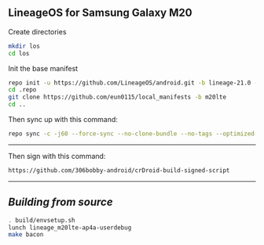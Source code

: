 LineageOS for Samsung Galaxy M20
------------------------------------

Create directories
```bash
mkdir los
cd los
```

Init the base manifest

```bash
repo init -u https://github.com/LineageOS/android.git -b lineage-21.0 --git-lfs --depth=1
cd .repo 
git clone https://github.com/eun0115/local_manifests -b m20lte
cd ..
```

Then sync up with this command:
```bash
repo sync -c -j60 --force-sync --no-clone-bundle --no-tags --optimized-fetch
```
-------------

Then sign with this command:
```bash
https://github.com/306bobby-android/crDroid-build-signed-script
```
-------------

_Building from source_
---------------
```bash
. build/envsetup.sh
lunch lineage_m20lte-ap4a-userdebug
make bacon
```
